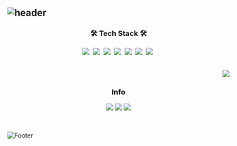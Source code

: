 ![header](https://capsule-render.vercel.app/api?type=soft&color=auto&height=150&section=header&text=EunsooLim&fontSize=70&animation=twinkling)
  ---
<h3 align="center">🛠 Tech Stack 🛠</h3><p align="center">
  <img src="https://img.shields.io/badge/Python-3766AB?style=flat-square&logo=Python&logoColor=white"/></a>&nbsp 
  <img src="https://img.shields.io/badge/ROS-007396?style=flat-square&logo=ROS&logoColor=white"/></a>&nbsp
  <img src="https://img.shields.io/badge/C++-00599C?style=flat-square&logo=C%2B%2B&logoColor=white"/></a>&nbsp 
  <img src="https://img.shields.io/badge/C-A8B9CC?style=flat-square&logo=C&logoColor=white"/></a>&nbsp 
  <img src="https://img.shields.io/badge/next.js-00501C?style=flat-square&logo=next.js&logoColor=red"/></a>&nbsp 
  <img src="https://img.shields.io/badge/webassembly-00779C?style=flat-square&logo=webassembly&logoColor=blue"/></a>&nbsp 
  <img src="https://img.shields.io/badge/Pytorch-A8B9FF?style=flat-square&logo=Pytorch&logoColor=white"/></a>&nbsp
<br>

<br>

<a href="https://suave-lilac-075.notion.site/b1ac3609f8a946c3a1939b5d46211e44?v=cc0f75ec13e54868a33bb57336fb9ee8"><img align="right" src="https://github-readme-stats.vercel.app/api/top-langs/?username=ies0411&theme=dracula&exclude_repo=Computer-Science-Engineering&layout=compact&langs_count=10"/></a>


<br>


<h3 align="center"> Info </h3>
<p align="center">
  <a href="mailto:ies041196@gmail.com"><img src="https://img.shields.io/badge/Gmail-d14836?style=flat-square&logo=Gmail&logoColor=white&link=ies041196@gmail.com"/></a>
  <a href="https://roboticsoo.notion.site/roboticsoo/Soo-s-Home-Study-e35a2e34967948df90d580f6f6a0e0c1"><img src="https://img.shields.io/badge/Notion-ffffff?style=flat-square&logo=notion&logoColor=black"/></a>
<a href="https://jaehoon-daddy.tistory.com/"><img src="https://img.shields.io/badge/Tistory-E5511E?style=flat-square&logo=Blogger&logoColor=white"/></a> 
  
  
</p>
<br>

![Footer](https://capsule-render.vercel.app/api?type=waving&color=auto&height=200&section=footer)
